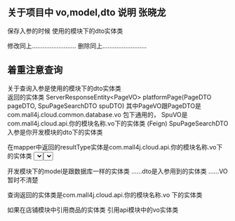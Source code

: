 ## 关于项目中 vo,model,dto 说明 张晓龙

保存入参的时候 使用的模块下的dto实体类

修改同上.........................
删除同上.........................


## 着重注意查询
关于查询入参是使用的模块下的dto实体类  
返回的实体类 ServerResponseEntity<PageVO<SpuVO>> platformPage(PageDTO pageDTO, SpuPageSearchDTO spuDTO) 
其中PageVO跟PageDTO是com.mall4j.cloud.common.database.vo 包下通用的，
SpuVO是com.mall4j.cloud.api.你的模块名称.vo下的实体类 (Feign)
SpuPageSearchDTO 入参是你开发模块的dto下的实体类

在mapper中返回的resultType实体是com.mall4j.cloud.api.你的模块名称.vo下的实体类
<select id="list" resultType="com.mall4j.cloud.api.product.vo.SpuVO">
<select>


开发模块下的model是跟数据库一样的实体类
......dto是入参用到的实体类
......VO暂时不清楚

查询返回的实体类是com.mall4j.cloud.api.你的模块名称.vo 下的实体类



如果在店铺模块中引用商品的实体类 引用api模块中的vo实体类






